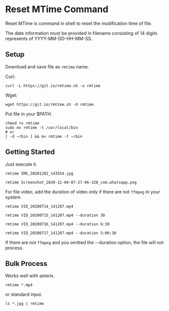 # Reset MTime Command

Reset MTime is command in shell to reset the modification time of file.

The date information must be provided in filename consisting of 14 digits represents of YYYY-MM-DD-HH-MM-SS.

## Setup

Download and save file as `rmtime` name.

Curl:
```
curl -L https://git.io/rmtime.sh -o rmtime
```

Wget:
```
wget https://git.io/rmtime.sh -O rmtime
```

Put file in your $PATH.

```
chmod +x rmtime
sudo mv rmtime -t /usr/local/bin
# or
[ -d ~/bin ] && mv rmtime -t ~/bin
```

## Getting Started

Just execute it.

```
rmtime IMG_20201202_143554.jpg
```

```
rmtime Screenshot_2020-12-04-07-27-06-328_com.whatsapp.png
```

For file video, add the duration of video only if there are not `ffmpeg` in your system.

```
rmtime VID_20200714_141207.mp4
```

```
rmtime VID_20200715_141207.mp4 --duration 30
```

```
rmtime VID_20200716_141207.mp4 --duration 6:30
```

```
rmtime VID_20200717_141207.mp4 --duration 5:06:30
```

If there are not `ffmpeg` and you omitted the --duration option, the file will not process.

## Bulk Process

Works well with asterix.

```
rmtime *.mp4
```

or standard input.

```
ls *.jpg | rmtime
```
